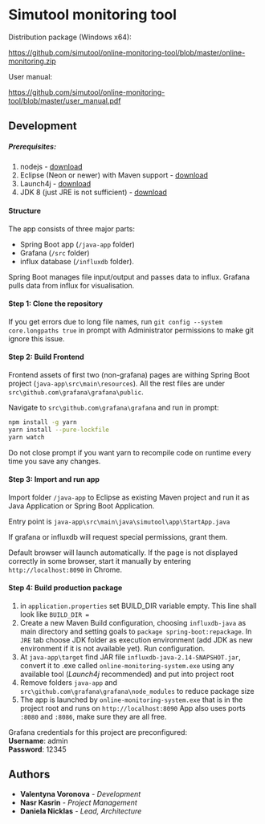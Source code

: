 # Simutool monitoring tool


Distribution package (Windows x64):

https://github.com/simutool/online-monitoring-tool/blob/master/online-monitoring.zip

User manual:

https://github.com/simutool/online-monitoring-tool/blob/master/user_manual.pdf


## Development
##### Prerequisites:

1. nodejs - [download](https://nodejs.org/en/download/)
2. Eclipse (Neon or newer) with Maven support - [download](https://www.eclipse.org/downloads/packages/release/neon/3)
3. Launch4j - [download](https://sourceforge.net/projects/launch4j/files/latest/download)
4. JDK 8 (just JRE is not sufficient) - [download](https://www.oracle.com/technetwork/java/javase/downloads/jdk8-downloads-2133151.html)
 
#### Structure
The app consists of three major parts: 
- Spring Boot app (`/java-app` folder)
- Grafana (`/src` folder) 
- influx database (`/influxdb` folder).

Spring Boot manages file input/output and passes data to influx. Grafana pulls data from influx for visualisation.
#### Step 1:  Clone the repository

If you get errors due to long file names, run `git config --system core.longpaths true` in prompt with Administrator permissions to make git ignore this issue.


#### Step 2: Build Frontend

Frontend assets of first two (non-grafana) pages are withing Spring Boot project (`java-app\src\main\resources`).
All the rest files are under `src\github.com\grafana\grafana\public`.

Navigate to `src\github.com\grafana\grafana` and run in prompt:

```bash
npm install -g yarn
yarn install --pure-lockfile
yarn watch
```
Do not close prompt if you want yarn to recompile code on runtime every time you save any changes.

#### Step 3: Import and run app
Import folder `/java-app` to Eclipse as existing Maven project and run it as Java Application or Spring Boot Application.

Entry point is `java-app\src\main\java\simutool\app\StartApp.java`

If grafana or influxdb will request special permissions, grant them.

Default browser will launch automatically. If the page is not displayed correctly in some browser, start it manually by entering `http://localhost:8090` in Chrome.


#### Step 4: Build production package

1. in `application.properties` set BUILD_DIR variable empty. This line shall look like `BUILD_DIR = `
2. Create a new Maven Build configuration, choosing `influxdb-java` as main directory and setting goals to `package spring-boot:repackage`. In `JRE` tab choose JDK folder as execution environment (add JDK as new environment if it is not available yet). Run configuration.
3. At `java-app\target` find JAR file `influxdb-java-2.14-SNAPSHOT.jar`, convert it to .exe called `online-monitoring-system.exe` using any available tool (*Launch4j* recommended) and put into project root
4. Remove folders `java-app` and `src\github.com\grafana\grafana\node_modules` to reduce package size
5. The app is launched by `online-monitoring-system.exe` that is in the project root and runs on `http://localhost:8090`
App also uses ports `:8080` and `:8086`, make sure they are all free.

Grafana credentials for this project are preconfigured:<br>
**Username**: admin<br>
**Password**: 12345


## Authors

* **Valentyna Voronova** - *Development*
* **Nasr Kasrin** - *Project Management*
* **Daniela Nicklas** - *Lead, Architecture*

